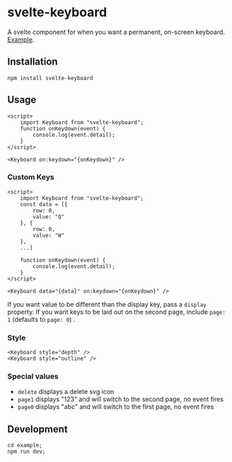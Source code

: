 # svelte-keyboard

A svelte component for when you want a permanent, on-screen keyboard. [Example](https://russellgoldenberg.github.io/svelte-keyboard/example/public).

## Installation

`npm install svelte-keyboard`

## Usage

```svelte
<script>
	import Keyboard from "svelte-keyboard";
	function onKeydown(event) {
		console.log(event.detail);
	}
</script>

<Keyboard on:keydown="{onKeydown}" />
```

### Custom Keys

```svelte
<script>
	import Keyboard from "svelte-keyboard";
	const data = [{
		row: 0,
		value: "Q"
	}, {
		row: 0,
		value: "W"
	},
	...]

	function onKeydown(event) {
		console.log(event.detail);
	}
</script>

<Keyboard data="{data}" on:keydown="{onKeydown}" />
```

If you want value to be different than the display key, pass a `display` property. If you want keys to be laid out on the second page, include `page: 1` (defaults to `page: 0`) .

### Style

```svelte
<Keyboard style="depth" />
<Keyboard style="outline" />
```

### Special values

- `delete` displays a delete svg icon
- `page1` displays "123" and will switch to the second page, no event fires
- `page0` displays "abc" and will switch to the first page, no event fires

## Development

```
cd example;
npm run dev;
```
